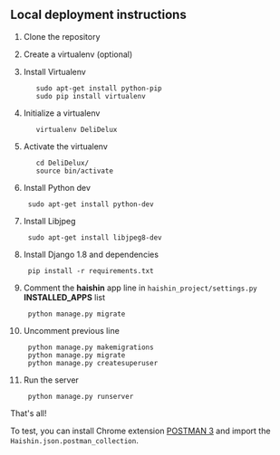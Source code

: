 ## Local deployment instructions

1. Clone the repository

2. Create a virtualenv (optional)

  1. Install Virtualenv

            sudo apt-get install python-pip
            sudo pip install virtualenv

  2. Initialize a virtualenv

            virtualenv DeliDelux

  3. Activate the virtualenv

            cd DeliDelux/
            source bin/activate

3. Install Python dev

        sudo apt-get install python-dev

4. Install Libjpeg

        sudo apt-get install libjpeg8-dev

5. Install Django 1.8 and dependencies

        pip install -r requirements.txt

6. Comment the **haishin** app line in `haishin_project/settings.py` **INSTALLED_APPS** list

        python manage.py migrate

7. Uncomment previous line

        python manage.py makemigrations
        python manage.py migrate
        python manage.py createsuperuser

8. Run the server

        python manage.py runserver

That's all!

To test, you can install Chrome extension [POSTMAN 3](https://chrome.google.com/webstore/detail/postman/fhbjgbiflinjbdggehcddcbncdddomop?hl=en) and import the `Haishin.json.postman_collection`.
